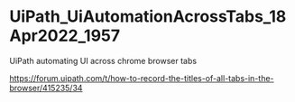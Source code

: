 # UiPath_UiAutomationAcrossTabs_18Apr2022_1957

UiPath automating UI across chrome browser tabs

https://forum.uipath.com/t/how-to-record-the-titles-of-all-tabs-in-the-browser/415235/34
